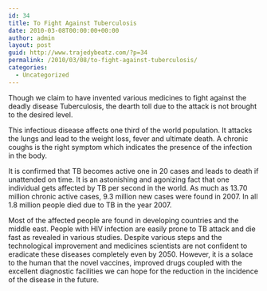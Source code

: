 ```yaml
---
id: 34
title: To Fight Against Tuberculosis
date: 2010-03-08T00:00:00+00:00
author: admin
layout: post
guid: http://www.trajedybeatz.com/?p=34
permalink: /2010/03/08/to-fight-against-tuberculosis/
categories:
  - Uncategorized
---
```

Though we claim to have invented various medicines to fight against the deadly disease Tuberculosis, the dearth toll due to the attack is not brought to the desired level.

This infectious disease affects one third of the world population. It attacks the lungs and lead to the weight loss, fever and ultimate death. A chronic coughs is the right symptom which indicates the presence of the infection in the body.

It is confirmed that TB becomes active one in 20 cases and leads to death if unattended on time. It is an astonishing and agonizing fact that one individual gets affected by TB per second in the world. As much as 13.70 million chronic active cases, 9.3 million new cases were found in 2007. In all 1.8 million people died due to TB in the year 2007.

Most of the affected people are found in developing countries and the middle east. People with HIV infection are easily prone to TB attack and die fast as revealed in various studies. Despite various steps and the technological improvement and medicines scientists are not confident to eradicate these diseases completely even by 2050. However, it is a solace to the human that the novel vaccines, improved drugs coupled with the excellent diagnostic facilities we can hope for the reduction in the incidence of the disease in the future.